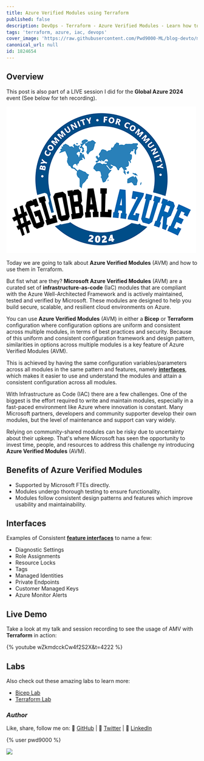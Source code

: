 ```yaml
---
title: Azure Verified Modules using Terraform
published: false
description: DevOps - Terraform - Azure Verified Modules - Learn how to use Azure Verified Modules in Terraform to deploy resources in Azure.
tags: 'terraform, azure, iac, devops'
cover_image: 'https://raw.githubusercontent.com/Pwd9000-ML/blog-devto/main/posts/2024/DevOps-Terraform-AVM/assets/main.png'
canonical_url: null
id: 1824654
---
```


## Overview

This post is also part of a LIVE session I did for the **Global Azure 2024** event (See below for teh recording).  

![image.png](https://raw.githubusercontent.com/Pwd9000-ML/blog-devto/main/posts/2024/DevOps-Terraform-AVM/assets/GlobalAzure2024-500.png)  

Today we are going to talk about **Azure Verified Modules** (AVM) and how to use them in Terraform.  

But fist what are they? **Microsoft Azure Verified Modules** (AVM) are a curated set of **infrastructure-as-code** (IaC) modules that are compliant with the Azure Well-Architected Framework and is actively maintained, tested and verified by Microsoft. These modules are designed to help you build secure, scalable, and resilient cloud environments on Azure.  

You can use **Azure Verified Modules** (AVM) in either a **Bicep** or **Terraform** configuration where configuration options are uniform and consistent across multiple modules, in terms of best practices and security. Because of this uniform and consistent configuration framework and design pattern, similarities in options across multiple modules is a key feature of Azure Verified Modules (AVM).  

This is achieved by having the same configuration variables/parameters across all modules in the same pattern and features, namely **[interfaces](https://azure.github.io/Azure-Verified-Modules/specs/shared/#id-rmfr4---category-composition---avm-consistent-feature--extension-resources-value-add?wt.mc_id=DT-MVP-5004771)**, which makes it easier to use and understand the modules and attain a consistent configuration across all modules.  

With Infrastructure as Code (IAC) there are a few challenges. One of the biggest is the effort required to write and maintain modules, especially in a fast-paced environment like Azure where innovation is constant. Many Microsoft partners, developers and community supporter develop their own modules, but the level of maintenance and support can vary widely.  

Relying on community-shared modules can be risky due to uncertainty about their upkeep. That's where Microsoft has seen the opportunity to invest time, people, and resources to address this challenge ny introducing **Azure Verified Modules** (AVM).  

## Benefits of Azure Verified Modules

* Supported by Microsoft FTEs directly.  
* Modules undergo thorough testing to ensure functionality.  
* Modules follow consistent design patterns and features which improve usability and maintainability.  

## Interfaces

Examples of Consistent **[feature interfaces](https://azure.github.io/Azure-Verified-Modules/specs/shared/interfaces?wt.mc_id=DT-MVP-5004771)** to name a few:  

* Diagnostic Settings  
* Role Assignments  
* Resource Locks  
* Tags  
* Managed Identities  
* Private Endpoints  
* Customer Managed Keys  
* Azure Monitor Alerts  

## Live Demo

Take a look at my talk and session recording to see the usage of AMV with **Terraform** in action:  

{% youtube wZkmdcckCw4f2S2X&t=4222 %}

## Labs  

Also check out these amazing labs to learn more:  

* [Bicep Lab](https://learn.microsoft.com/en-us/samples/azure-samples/avm-bicep-labs/avm-bicep-labs?wt.mc_id=DT-MVP-5004771)  
* [Terraform Lab](https://learn.microsoft.com/en-us/samples/azure-samples/avm-terraform-labs/avm-terraform-labs?wt.mc_id=DT-MVP-5004771)  

### _Author_

Like, share, follow me on: :octopus: [GitHub](https://github.com/Pwd9000-ML) | :penguin: [Twitter](https://twitter.com/pwd9000) | :space_invader: [LinkedIn](https://www.linkedin.com/in/marcel-l-61b0a96b/)

{% user pwd9000 %}

<a href="https://www.buymeacoffee.com/pwd9000"><img src="https://img.buymeacoffee.com/button-api/?text=Buy me a coffee&emoji=&slug=pwd9000&button_colour=FFDD00&font_colour=000000&font_family=Cookie&outline_colour=000000&coffee_colour=ffffff"></a>
